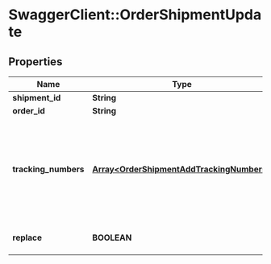 # SwaggerClient::OrderShipmentUpdate

## Properties
Name | Type | Description | Notes
------------ | ------------- | ------------- | -------------
**shipment_id** | **String** | Shipment id indicates the number of delivery | 
**order_id** | **String** | Defines the order that will be updated | 
**tracking_numbers** | [**Array&lt;OrderShipmentAddTrackingNumbers&gt;**](OrderShipmentAddTrackingNumbers.md) | Defines shipment&#39;s tracking numbers that have to be added&lt;/br&gt; How set tracking numbers to appropriate carrier:&lt;ul&gt;&lt;li&gt;tracking_numbers[]&#x3D;a2c.demo1,a2c.demo2 - set default carrier&lt;/li&gt;&lt;li&gt;tracking_numbers[&lt;b&gt;carrier_id&lt;/b&gt;]&#x3D;a2c.demo - set appropriate carrier&lt;/li&gt;&lt;/ul&gt;To get the list of carriers IDs that are available in your store, use the &lt;a href &#x3D; \&quot;http://docs.api2cart.com/cart-info\&quot;&gt;cart.info&lt;/a &gt; method | [optional] 
**replace** | **BOOLEAN** | Allows rewrite tracking numbers | [optional] [default to true]


